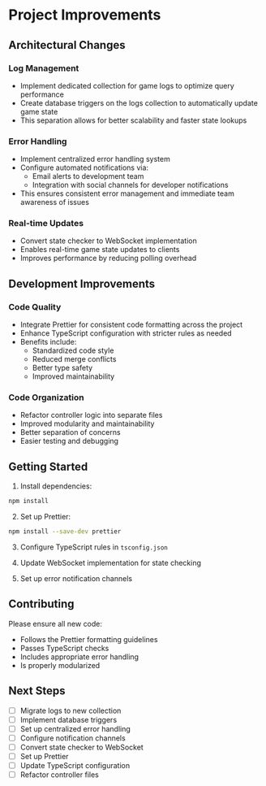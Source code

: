 # Project Improvements

## Architectural Changes

### Log Management
- Implement dedicated collection for game logs to optimize query performance
- Create database triggers on the logs collection to automatically update game state
- This separation allows for better scalability and faster state lookups

### Error Handling
- Implement centralized error handling system
- Configure automated notifications via:
  - Email alerts to development team
  - Integration with social channels for developer notifications
- This ensures consistent error management and immediate team awareness of issues

### Real-time Updates
- Convert state checker to WebSocket implementation
- Enables real-time game state updates to clients
- Improves performance by reducing polling overhead

## Development Improvements

### Code Quality
- Integrate Prettier for consistent code formatting across the project
- Enhance TypeScript configuration with stricter rules as needed
- Benefits include:
  - Standardized code style
  - Reduced merge conflicts
  - Better type safety
  - Improved maintainability

### Code Organization
- Refactor controller logic into separate files
- Improved modularity and maintainability
- Better separation of concerns
- Easier testing and debugging

## Getting Started

1. Install dependencies:
```bash
npm install
```

2. Set up Prettier:
```bash
npm install --save-dev prettier
```

3. Configure TypeScript rules in `tsconfig.json`

4. Update WebSocket implementation for state checking

5. Set up error notification channels

## Contributing

Please ensure all new code:
- Follows the Prettier formatting guidelines
- Passes TypeScript checks
- Includes appropriate error handling
- Is properly modularized

## Next Steps

- [ ] Migrate logs to new collection
- [ ] Implement database triggers
- [ ] Set up centralized error handling
- [ ] Configure notification channels
- [ ] Convert state checker to WebSocket
- [ ] Set up Prettier
- [ ] Update TypeScript configuration
- [ ] Refactor controller files
